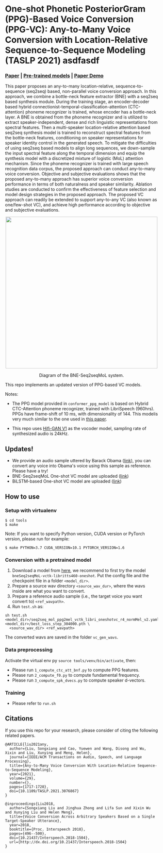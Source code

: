 # One-shot Phonetic PosteriorGram (PPG)-Based Voice Conversion (PPG-VC): Any-to-Many Voice Conversion with Location-Relative Sequence-to-Sequence Modeling (TASLP 2021) asdfasdf

### [Paper](https://arxiv.org/abs/2009.02725v3) | [Pre-trained models](https://drive.google.com/drive/folders/1JeFntg2ax9gX4POFbQwcS85eC9hyQ6W6?usp=sharing) | [Paper Demo](https://liusongxiang.github.io/BNE-Seq2SeqMoL-VC/)

This paper proposes an any-to-many location-relative, sequence-to-sequence (seq2seq) based, non-parallel voice conversion approach. In this approach, we combine a bottle-neck feature extractor (BNE) with a seq2seq based synthesis module. During the training stage, an encoder-decoder based hybrid connectionist-temporal-classification-attention (CTC-attention) phoneme recognizer is trained, whose encoder has a bottle-neck layer. A BNE is obtained from the phoneme recognizer and is utilized to extract speaker-independent, dense and rich linguistic representations from spectral features. Then a multi-speaker location-relative attention based seq2seq synthesis model is trained to reconstruct spectral features from the bottle-neck features, conditioning on speaker representations for speaker identity control in the generated speech. To mitigate the difficulties of using seq2seq based models to align long sequences, we down-sample the input spectral feature along the temporal dimension and equip the synthesis model with a discretized mixture of logistic (MoL) attention mechanism. Since the phoneme recognizer is trained with large speech recognition data corpus, the proposed approach can conduct any-to-many voice conversion. Objective and subjective evaluations shows that the proposed any-to-many approach has superior voice conversion performance in terms of both naturalness and speaker similarity. Ablation studies are conducted to confirm the effectiveness of feature selection and model design strategies in the proposed approach. The proposed VC approach can readily be extended to support any-to-any VC (also known as one/few-shot VC), and achieve high performance according to objective and subjective evaluations.

<p align="center">
	<img src='./figs/seq2seq_bnf2mel.png' width=500 >
</p>
<p align="center">
Diagram of the BNE-Seq2seqMoL system.
</p>


This repo implements an updated version of PPG-based VC models.

Notes:

- The PPG model provided in `conformer_ppg_model` is based on Hybrid CTC-Attention phoneme recognizer, trained with LibriSpeech (960hrs). PPGs have frame-shift of 10 ms, with dimensionality of 144. This modelis very much similar to the one used in [this paper](https://arxiv.org/pdf/2011.05731v2.pdf).

- This repo uses [Hifi-GAN V1](https://github.com/jik876/hifi-gan) as the vocoder model, sampling rate of synthesized audio is 24kHz.

## Updates!
- We provide an audio sample uttered by Barack Obama ([link](https://drive.google.com/file/d/10Cgtw14UtVf2jTqKtR-C1y5bZqq6Ue7U/view?usp=sharing)), you can convert any voice into Obama's voice using this sample as reference. Please have a try!
- BNE-Seq2seqMoL One-shot VC model are uploaded ([link](https://drive.google.com/drive/folders/1JeFntg2ax9gX4POFbQwcS85eC9hyQ6W6?usp=sharing))
- BiLSTM-based One-shot VC model are uploaded ([link](https://drive.google.com/drive/folders/1JeFntg2ax9gX4POFbQwcS85eC9hyQ6W6?usp=sharing))


## How to use
### Setup with virtualenv
```
$ cd tools
$ make
```

Note: If you want to specify Python version, CUDA version or PyTorch version, please run for example:

```
$ make PYTHON=3.7 CUDA_VERSION=10.1 PYTORCH_VERSION=1.6
```

### Conversion with a pretrained model
1. Download a model from [here](https://drive.google.com/drive/folders/1JeFntg2ax9gX4POFbQwcS85eC9hyQ6W6?usp=sharing), we recommend to first try the model `bneSeq2seqMoL-vctk-libritts460-oneshot`. Put the config file and the checkpoint file in a folder `<model_dir>`.
2. Prepare a source wav directory `<source_wav_dur>`, where the wavs inside are what you want to convert.
3. Prepare a reference audio sample (i.e., the target voice you want convert to) `<ref_wavpath>`.
4. Run `test.sh` as:
```
sh test.sh <model_dir>/seq2seq_mol_ppg2mel_vctk_libri_oneshotvc_r4_normMel_v2.yaml <model_dir>/best_loss_step_304000.pth \
  <source_wav_dir> <ref_wavpath>
```
The converted wavs are saved in the folder `vc_gen_wavs`.

### Data preprocessing
Activate the virtual env py `source tools/venv/bin/activate`, then:
- Please run `1_compute_ctc_att_bnf.py` to compute PPG features.
- Please run `2_compute_f0.py` to compute fundamental frequency.
- Please run `3_compute_spk_dvecs.py` to compute speaker d-vectors.

### Training
- Please refer to `run.sh`

## Citations
If you use this repo for your research, please consider of citing the following related papers.
```
@ARTICLE{liu2021any,
  author={Liu, Songxiang and Cao, Yuewen and Wang, Disong and Wu, Xixin and Liu, Xunying and Meng, Helen},
  journal={IEEE/ACM Transactions on Audio, Speech, and Language Processing}, 
  title={Any-to-Many Voice Conversion With Location-Relative Sequence-to-Sequence Modeling}, 
  year={2021},
  volume={29},
  number={},
  pages={1717-1728},
  doi={10.1109/TASLP.2021.3076867}
}

@inproceedings{Liu2018,
  author={Songxiang Liu and Jinghua Zhong and Lifa Sun and Xixin Wu and Xunying Liu and Helen Meng},
  title={Voice Conversion Across Arbitrary Speakers Based on a Single Target-Speaker Utterance},
  year=2018,
  booktitle={Proc. Interspeech 2018},
  pages={496--500},
  doi={10.21437/Interspeech.2018-1504},
  url={http://dx.doi.org/10.21437/Interspeech.2018-1504}
}
